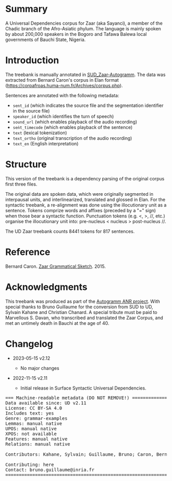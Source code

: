 # Summary

A Universal Dependencies corpus for Zaar (aka Sayanci), a member of the Chadic branch of the Afro-Asiatic phylum. The language is mainly spoken by about 200,000 speakers in the Bogoro and Tafawa Balewa local governments of Bauchi State, Nigeria.

# Introduction

The treebank is manually annotated in [SUD_Zaar-Autogramm](https://github.com/surfacesyntacticud/SUD_Zaar-Autogramm). 
The data was extracted from Bernard Caron's corpus in Elan format (https://corpafroas.huma-num.fr/Archives/corpus.php).

Sentences are annotated with the following metadata:

 - `sent_id` (which indicates the source file and the segmentation identifier in the source file)
 - `speaker_id` (which identifies the turn of speech)
 - `sound_url` (which enables playback of the audio recording)
 - `seṅt_timecode` (which enables playback of the sentence)
 - `text` (lexical tokenization)
 - `text_ortho` (original transcription of the audio recording)
 - `text_en` (English interpretation)
  

# Structure

This version of the treebank is a dependency parsing of the original corpus first three files. 

The original data are spoken data, which were originally segmented in interpausal units, and interlinearized, translated and glossed in Elan. For the syntactic treebank, a re-alignment was done using the illocutionary unit as a sentence. Tokens comprize words and affixes (preceded by a "=" sign) when those bear a syntactic function. Punctuation tokens (e.g. <, >, //, etc.) organise the illocutionary unit into: pre-nucleus < nucleus > post-nucleus //.

The UD Zaar treebank counts 8441 tokens for 817 sentences.

# Reference

Bernard Caron. [Zaar Grammatical Sketch](https://halshs.archives-ouvertes.fr/halshs-00647526v3). 2015.

# Acknowledgments

This treebank was produced as part of the [Autogramm ANR project](https://autogramm.github.io/en/).
With special thanks to Bruno Guillaume for the conversion from SUD to UD, Sylvain Kahane and Christian Chanard.
A special tribute must be paid to Marvellous S. Davan, who transcribed and translated the Zaar Corpus, and met an untimely death in Bauchi at the age of 40. 

# Changelog

* 2023-05-15 v2.12
  * No major changes

* 2022-11-15 v2.11
  * Initial release in Surface Syntactic Universal Dependencies.


<pre>
=== Machine-readable metadata (DO NOT REMOVE!) ================================
Data available since: UD v2.11
License: CC BY-SA 4.0
Includes text: yes
Genre: grammar-examples
Lemmas: manual native
UPOS: manual native
XPOS: not available
Features: manual native
Relations: manual native

Contributors: Kahane, Sylvain; Guillaume, Bruno; Caron, Bernard; Jiang, Katharine; Davan, Marvellous S.

Contributing: here
Contact: bruno.guillaume@inria.fr
===============================================================================
</pre>
